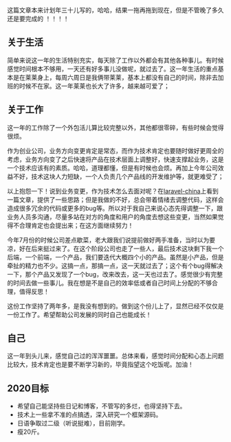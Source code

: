 
这篇文章本来计划年三十儿写的，哈哈，结果一拖再拖到现在，但是不管晚了多久还是要完成的 ！！！！

## 关于生活
简单来说这一年的生活特别充实，每天除了工作以外都会有其他各种事儿。有时候感觉时间根本不够用，一天还有好多事儿没做呢，就过去了。这一年生活的重点基本是在莱莱身上，每周六周日是我俩带莱莱，基本上都没有自己的时间，除非去加班的时候不在家。这一年莱莱也长大了许多，越来越可爱了；
## 关于工作

这一年的工作除了一个外包活儿算比较完整以外，其他都很零碎，有些时候会觉得很烦。

作为创业公司，业务方向变更肯定是常态，而作为技术肯定也要随时做好更周全的考虑，业务方向变了之后快速将产品在技术层面上调整好，快速支撑起业务，这是一个技术应该有的素质。哈哈，道理都懂，但是有时候也会烦。再加上今年公司效益不好，技术这块人力短缺，一个人负责几个产品线的开发维护等，就更难受了；

以上抱怨一下！说到业务变更，作为技术怎么去面对呢？在[laravel-china](https://learnku.com/articles/39302)上看到一篇文章，提供了一些思路；但是我做的不好，总会带着情绪去调整代码，这样会造成很多冗余的代码或更多的bug等。所以对于我自己来说心态先得调整一下，跟业务人员多沟通，尽量多站在对方的角度和用户的角度去想这些变更，当然如果觉得不合理肯定也会提出来；在这方面继续努力！

今年7月份的时候公司差点歇菜，老大跟我们说提前做好两手准备，当时以为要凉，好在后来挺过来了。在这个阶段公司也走了一些人，最后技术这块剩下我一个后端，一个前端，一个产品，我们要迭代大概四个小的产品。虽然是小产品，但是牵扯的精力也不少。这搞一点，那搞一点，这一天就过去了；这个有个bug得解决一下，那个产品又发现了一个bug，改来改去，这一天也过去了。感觉很少有完整的时间去做一些事儿。我在想是不是自己的效率低或者自己时间上分配的不够合理，值得反思！

这份工作坚持了两年多，是我没有想到的。做到这个份儿上了，显然已经不仅仅是一份工作了。希望帮助公司发展的同时自己也能成长！

## 自己

这一年到头儿来，感觉自己过的浑浑噩噩。总体来看，感觉时间分配和心态上问题比较大，技术肯定也是要不断学习新的，毕竟指望这个吃饭呢。加油！



## 2020目标

* 希望自己能坚持些日记和博客，不管写的多烂，也得坚持下去。
* 技术上一些拿不准的点搞透，深入研究一个框架源码。
* 日语争取过二级（听说挺难），目前刚学。
* 瘦20斤。